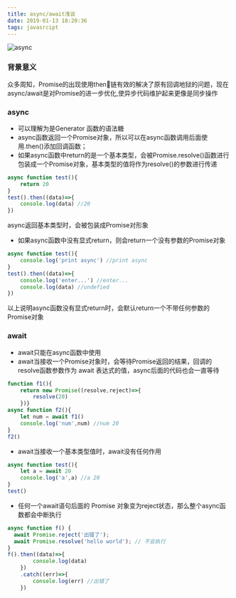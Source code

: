 ```yaml
---
title: async/await浅谈
date: 2019-01-13 18:20:36
tags: javasrcipt
---
```

![async](https://ws1.sinaimg.cn/large/e4d30300ly1fz55qykkh2j20m80ciwep.jpg)
### 背景意义
众多周知，Promise的出现使用then链有效的解决了原有回调地狱的问题，现在async/await是对Promise的进一步优化,使异步代码维护起来更像是同步操作

### async
- 可以理解为是Generator 函数的语法糖
- async函数返回一个Promise对象，所以可以在async函数调用后面使用.then()添加回调函数；
- 如果async函数中return的是一个基本类型，会被Promise.resolve()函数进行包装成一个Promise对象，基本类型的值将作为resolve()的参数进行传递
```js
async function test(){
	return 20
}
test().then((data)=>{
    console.log(data) //20
})
```
async返回基本类型时，会被包装成Promise对形象

- 如果async函数中没有显式return，则会return一个没有参数的Promise对象
```js
async function test(){
	console.log('print async') //print async
}
test().then((data)=>{
    console.log('enter...') //enter...
    console.log(data) //undefied
})
```
以上说明async函数没有显式return时，会默认return一个不带任何参数的Promise对象

### await
- await只能在async函数中使用
- await当接收一个Promise对象时，会等待Promise返回的结果，回调的resolve函数参数作为 await 表达式的值，async后面的代码也会一直等待
```js
function f1(){
    return new Promise((resolve,reject)=>{
        resolve(20)
    })}
async function f2(){
    let num = await f1()
    console.log('num',num) //num 20
}
f2()
```
- await当接收一个基本类型值时，await没有任何作用
```js
async function test(){
	let a = await 20
	console.log('a',a) //a 20
}
test()
```
- 任何一个await语句后面的 Promise 对象变为reject状态，那么整个async函数都会中断执行
```js
async function f() {
  await Promise.reject('出错了');
  await Promise.resolve('hello world'); // 不会执行
}
f().then((data)=>{
        console.log(data)
    })
    .catch((err)=>{
        console.log(err) //出错了
    })
```
